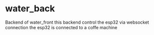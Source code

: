 # water_back
Backend of water_front
this backend control the esp32 via websocket connection
the esp32 is connected to a coffe machine
